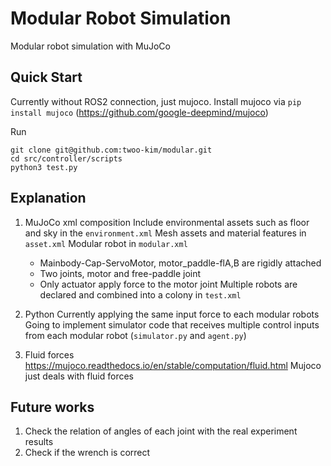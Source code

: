 # Modular Robot Simulation
Modular robot simulation with MuJoCo

## Quick Start
Currently without ROS2 connection, just mujoco. Install mujoco via ```pip install mujoco``` (https://github.com/google-deepmind/mujoco)

Run
```
git clone git@github.com:twoo-kim/modular.git
cd src/controller/scripts
python3 test.py
```

## Explanation
1. MuJoCo xml composition
    Include environmental assets such as floor and sky in the ```environment.xml```
    Mesh assets and material features in ```asset.xml```
    Modular robot in ```modular.xml```
    - Mainbody-Cap-ServoMotor, motor_paddle-flA,B are rigidly attached
    - Two joints, motor and free-paddle joint
    - Only actuator apply force to the motor joint
    Multiple robots are declared and combined into a colony in ```test.xml```

2. Python
    Currently applying the same input force to each modular robots
    Going to implement simulator code that receives multiple control inputs from each modular robot (```simulator.py``` and ```agent.py```)

3. Fluid forces
   https://mujoco.readthedocs.io/en/stable/computation/fluid.html
   Mujoco just deals with fluid forces

## Future works
1. Check the relation of angles of each joint with the real experiment results
2. Check if the wrench is correct
